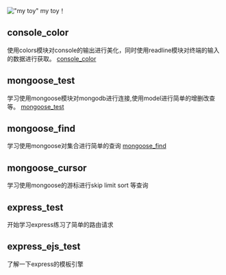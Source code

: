 !["my toy"](https://img.shields.io/badge/magicw-toy-green.svg)
my toy！

## console_color
使用colors模块对console的输出进行美化，同时使用readline模块对终端的输入的数据进行获取。
[console_color](https://code.csdn.net/a912293097/nodejstoys/tree/master/consol_colors)

## mongoose_test
学习使用mongoose模块对mongodb进行连接,使用model进行简单的增删改查等。
[mongoose_test](https://code.csdn.net/a912293097/nodejstoys/tree/master/mongoose_test)

## mongoose_find
学习使用mongoose对集合进行简单的查询
[mongoose_find](https://code.csdn.net/a912293097/nodejstoys/tree/master/mongoose_find)

## mongoose_cursor
学习使用mongoose的游标进行skip limit sort 等查询

## express_test
开始学习express练习了简单的路由请求

## express_ejs_test
了解一下express的模板引擎
